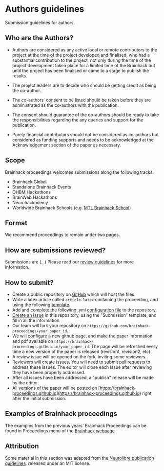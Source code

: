 # Authors guidelines
Submission guidelines for authors.

## Who are the Authors?

- Authors are considered as any active local or remote contributors to the project at the time of the project developed and finalised, who had a substantial contribution to the project, not only during the time of the project development taken place for a limited time of the Brainhack but until the project has been finalised or came to a stage to publish the results.

- The project leaders are to decide who should be getting credit as being the co-author.

- The co-authors' consent to be listed should be taken before they are administrated as the co-authors with the publication.

- The consent should guarantee of the co-authors should be ready to take the responsibilities regarding the any queries and support for the publication. 

- Purely financial contributors should not be considered as co-authors but considered as funding supports and needs to be acknowledged at the Acknowledgement section of the paper as necessary. 


## Scope

Brainhack proceedings welcomes submissions along the following tracks:
 - Brainhack Global
 - Standalone Brainhack Events
 - OHBM Hackathons
 - BrainWeb Hackathons
 - Neurohackademy 
 - Worldwide Brainhack Schools (e.g. [MTL Brainhack School](https://school.brainhackmtl.org/register/))
 
## Format
We recommend proceedings to remain under two pages.

## How are submissions reviewed?

Submissions are (...)  Please read our [review guidelines](REVIEWERS.md) for more information.

## How to submit?

 - Create a public repository on [GitHub](https://github.com/) which will host the files.
 - Write a latex article called `article.latex` containing the proceeding, and using the following [template]().
 - Add and complete the following .yml [configuration file]() to the repository.
 - [Create an issue](https://github.com/brainhack-proceedings/submit/issues/new?assignees=&labels=HOPE+Object+Submission&template=hope-object-issue-template.md&title=) in this repository, using the "Submission" template, and fill in all the information.
 - Our team will fork your repository on `https://github.com/brainhack-proceedings/your_paper_id`.
 - We will configure a new github page, and make the paper information and pdf available on `https://brainhack-proceedings.github.io/your_paper_id`. The page will be refreshed every time a new version of the paper is released (revision1, revision2, etc).
 - A review issue will be opened on the fork, inviting some reviewers.
 - Reviewers will create issues. You will need to submit pull requests to address these issues. The editor will close each issue after reviewing they have been properly addressed.
 - After all issues have been addressed, a "publish" release will be made by the editor.
 - All versions of the paper will be posted on [https://brainhack-proceedings.github.io](https://brainhack-proceedings.github.io) right after the initial submission.

## Examples of Brainhack proceedings

The examples from the previous years' Brainhack Proceedings can be found in Proceedings menu of the [Brainhack webpage](http://www.brainhack.org/)

## Attribution
Some material in this section was adapted from the [Neurolibre publication guidelines](https://docs.neurolibre.com/en/latest/), released under an MIT license.
